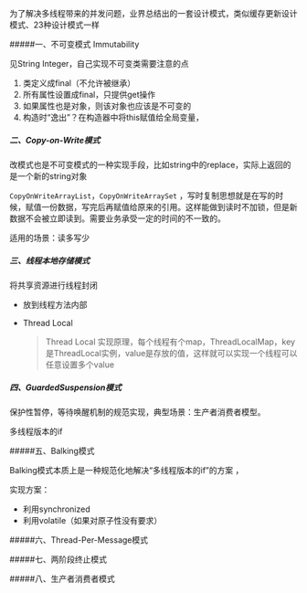 为了解决多线程带来的并发问题，业界总结出的一套设计模式，类似缓存更新设计模式、23种设计模式一样

#####一、不可变模式 Immutability 

见String Integer，自己实现不可变类需要注意的点

1. 类定义成final（不允许被继承）
2. 所有属性设置成final，只提供get操作
3. 如果属性也是对象，则该对象也应该是不可变的
4. 构造时“逸出”？在构造器中将this赋值给全局变量，



##### 二、Copy-on-Write模式

改模式也是不可变模式的一种实现手段，比如string中的replace，实际上返回的是一个新的string对象

`CopyOnWriteArrayList`，`CopyOnWriteArraySet` ，写时复制思想就是在写的时候，赋值一份数据，写完后再赋值给原来的引用。这样能做到读时不加锁，但是新数据不会被立即读到。需要业务承受一定的时间的不一致的。

适用的场景：读多写少



##### 三、线程本地存储模式 

将共享资源进行线程封闭

* 放到线程方法内部

* Thread Local

  > Thread Local 实现原理，每个线程有个map，ThreadLocalMap，key是ThreadLocal实例，value是存放的值，这样就可以实现一个线程可以任意设置多个value

##### 四、GuardedSuspension模式

保护性暂停，等待唤醒机制的规范实现，典型场景：生产者消费者模型。

多线程版本的if 



#####五、Balking模式

Balking模式本质上是一种规范化地解决“多线程版本的if”的方案 ，

实现方案：

* 利用synchronized
* 利用volatile（如果对原子性没有要求）

#####六、Thread-Per-Message模式



#####七、两阶段终止模式



#####八、生产者消费者模式



